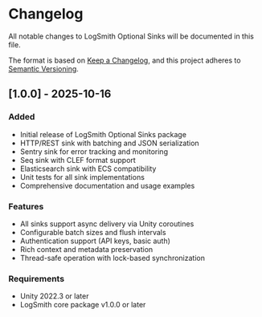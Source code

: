 # Changelog

All notable changes to LogSmith Optional Sinks will be documented in this file.

The format is based on [Keep a Changelog](https://keepachangelog.com/en/1.0.0/),
and this project adheres to [Semantic Versioning](https://semver.org/spec/v2.0.0.html).

## [1.0.0] - 2025-10-16

### Added
- Initial release of LogSmith Optional Sinks package
- HTTP/REST sink with batching and JSON serialization
- Sentry sink for error tracking and monitoring
- Seq sink with CLEF format support
- Elasticsearch sink with ECS compatibility
- Unit tests for all sink implementations
- Comprehensive documentation and usage examples

### Features
- All sinks support async delivery via Unity coroutines
- Configurable batch sizes and flush intervals
- Authentication support (API keys, basic auth)
- Rich context and metadata preservation
- Thread-safe operation with lock-based synchronization

### Requirements
- Unity 2022.3 or later
- LogSmith core package v1.0.0 or later
